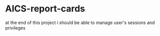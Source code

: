 # AICS-report-cards
at the end of this project i should be able to manage user's sessions and privileges 
